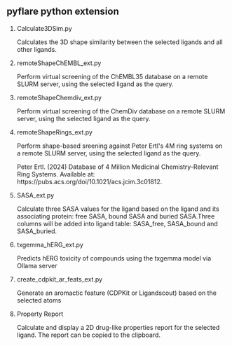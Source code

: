 <h2>pyflare python extension</h2>
<ol>
   <li>Calculate3DSim.py</li>
   <p>Calculates the 3D shape similarity between the selected ligands and all other ligands.</p>
   <li>remoteShapeChEMBL_ext.py</li>
   <p>Perform virtual screening of the ChEMBL35 database on a remote SLURM server, using the selected ligand as the query.</p>
   <li>remoteShapeChemdiv_ext.py</li>
   <p>Perform virtual screening of the ChemDiv database on a remote SLURM server, using the selected ligand as the query.</p>
   <li>remoteShapeRings_ext.py</li>
   <p>Perform shape-based sreening against Peter Ertl's 4M ring systems on a remote SLURM server, using the selected ligand as the query.</p>
   <p>Peter Ertl. (2024) Database of 4 Million Medicinal Chemistry-Relevant Ring Systems. Available at: https://pubs.acs.org/doi/10.1021/acs.jcim.3c01812. </p>
   <li>SASA_ext.py</li>
   <p>Calculate three SASA values for the ligand based on the ligand and its associating protein: free SASA, bound SASA and buried SASA.Three columns will be added into ligand table: SASA_free, SASA_bound and SASA_buried.</p>
   <li>txgemma_hERG_ext.py</li>
   <p>Predicts hERG toxicity of compounds using the txgemma model via Ollama server</p>
   <li>create_cdpkit_ar_feats_ext.py</li>
   <p>Generate an aromactic feature (CDPKit or Ligandscout) based on the selected atoms</p>
   <li>Property Report</li>
   <p>Calculate and display a 2D drug-like properties report for the selected ligand. The report can be copied to the clipboard.</p>
</ol>
